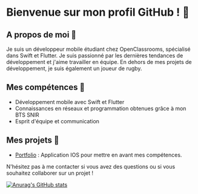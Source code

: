 # Bienvenue sur mon profil GitHub ! 👋

## A propos de moi 🤔

Je suis un développeur mobile étudiant chez OpenClassrooms, spécialisé dans Swift et Flutter. Je suis passionné par les dernières tendances de développement et j'aime travailler en équipe. En dehors de mes projets de développement, je suis également un joueur de rugby.

## Mes compétences 🚀

- Développement mobile avec Swift et Flutter 
- Connaissances en réseaux et programmation obtenues grâce à mon BTS SNIR
- Esprit d'équipe et communication

## Mes projets 🔨

- [Portfolio](https://github.com/Valentin-Droid/Portfolio) : Application IOS pour mettre en avant mes compétences.

N'hésitez pas à me contacter si vous avez des questions ou si vous souhaitez collaborer sur un projet !


[![Anurag's GitHub stats](https://github-readme-stats.vercel.app/api?username=Valentin-Droid)](https://github.com/anuraghazra/github-readme-stats)
